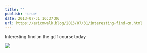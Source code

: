 ```yaml
---
title: ""
publish: "true"
date: 2013-07-31 16:37:06
url: https://ericmwalk.blog/2013/07/31/interesting-find-on.html
---
```


Interesting find on the golf course today

![](https://ericmwalk.blog/uploads/2022/60d27fa39d.jpg)
